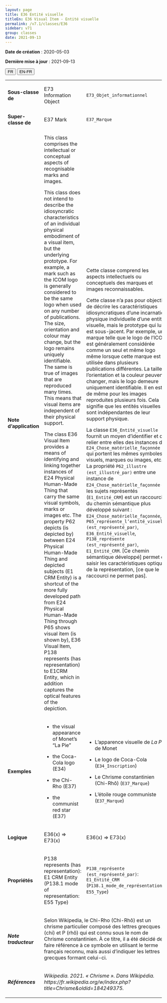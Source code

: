 ```yaml
---
layout: page
title: E36 Entité visuelle
titleEn: E36 Visual Item - Entité visuelle
permalink: /v7.1/classes/E36
sidebar: v71
group: classes
date: 2021-09-13
---
```


**Date de création** : 2020-05-03

**Dernière mise à jour** : 2021-09-13

<div class="lang-buttons">
  <button id="fr" class="activate">FR</button>
  <button id="en-fr">EN-FR</button>
</div>

<table>
	<tbody>
	<tr>
		<td><strong>Sous-classe de</strong></td>
		<td class="en"><p>E73 Information Object</p>
				</td>
			<td><p><code class="language-plaintext highlighter-rouge">E73_Objet_informationnel</code></p>
				</td>
			</tr>
		<tr>
		<td><strong>Super-classe de</strong></td>
		<td class="en"><p>E37 Mark</p>
				</td>
			<td><p><code class="language-plaintext highlighter-rouge">E37_Marque</code></p>
				</td>
			</tr>
		<tr>
		<td><strong>Note d’application</strong></td>
		<td class="en"><p>This class comprises the intellectual or conceptual aspects of recognisable marks and images. </p>
				<p>This class does not intend to describe the idiosyncratic characteristics of an individual physical embodiment of a visual item, but the underlying prototype. For example, a mark such as the ICOM logo is generally considered to be the same logo when used on any number of publications. The size, orientation and colour may change, but the logo remains uniquely identifiable. The same is true of images that are reproduced many times. This means that visual items are independent of their physical support. </p>
				<p>The class E36 Visual Item provides a means of identifying and linking together instances of E24 Physical Human-Made Thing that carry the same visual symbols, marks or images etc. The property P62 depicts (is depicted by) between E24 Physical Human-Made Thing and depicted subjects (E1 CRM Entity) is a shortcut of the more fully developed path from E24 Physical Human-Made Thing through P65 shows visual item (is shown by), E36 Visual Item, P138 represents (has representation) to E1CRM Entity, which in addition captures the optical features of the depiction. </p>
				</td>
			<td><p>Cette classe comprend les aspects intellectuels ou conceptuels des marques et images reconnaissables.</p>
				<p></p>
				<p>Cette classe n’a pas pour objectif de décrire les caractéristiques idiosyncratiques d’une incarnation physique individuelle d’une entité visuelle, mais le prototype qui lui est sous-jacent. Par exemple, une marque telle que le logo de l’ICOM est généralement considérée comme un seul et même logo même lorsque cette marque est utilisée dans plusieurs publications différentes. La taille, l’orientation et la couleur peuvent changer, mais le logo demeure uniquement identifiable. Il en est de même pour les images reproduites plusieurs fois. Cela signifie que les entités visuelles sont indépendantes de leur support physique.</p>
				<p></p>
				<p>La classe <code class="language-plaintext highlighter-rouge">E36_Entité_visuelle</code> fournit un moyen d’identifier et de relier entre elles des instances de <code class="language-plaintext highlighter-rouge">E24_Chose_matérielle_façonnée</code> qui portent les mêmes symboles visuels, marques ou images, etc. La propriété <code class="language-plaintext highlighter-rouge">P62_illustre (est_illustré_par)</code> entre une instance de <code class="language-plaintext highlighter-rouge">E24_Chose_matérielle_façonnée</code> et les sujets représentés (<code class="language-plaintext highlighter-rouge">E1_Entité_CRM</code>) est un raccourci du chemin sémantique plus développé suivant : <code class="language-plaintext highlighter-rouge">E24_Chose_matérielle_façonnée</code>, <code class="language-plaintext highlighter-rouge">P65_représente_l’entité_visuelle (est_représenté_par)</code>, <code class="language-plaintext highlighter-rouge">E36_Entité_visuelle</code>, <code class="language-plaintext highlighter-rouge">P138_représente (est_représenté_par)</code>, <code class="language-plaintext highlighter-rouge">E1_Entité_CRM</code>. [Ce chemin sémantique développé] permet de saisir les caractéristiques optiques de la représentation, [ce que le raccourci ne permet pas].</p>
				</td>
			</tr>
		<tr>
		<td><strong>Exemples</strong></td>
		<td class="en"><ul><li><p>the visual appearance of Monet’s “La Pie”  </p>
				</li>
						<li><p>the Coca-Cola logo (E34) </p>
				</li>
							<li><p>the Chi-Rho (E37)  </p>
				</li>
							<li><p>the communist red star (E37) </p>
				</li></ul>
							</td>
			<td><ul><li><p>L’apparence visuelle de<em> La Pie</em> de Monet</p>
				</li>
						<li><p>Le logo de Coca-Cola (<code class="language-plaintext highlighter-rouge">E34_Inscription</code>)</p>
				</li>
							<li><p>Le Chrisme constantinien (Chi-Rhô) (<code class="language-plaintext highlighter-rouge">E37_Marque</code>)</p>
				</li>
							<li><p>L’étoile rouge communiste (<code class="language-plaintext highlighter-rouge">E37_Marque</code>)</p>
				</li></ul>
							</td>
			</tr>
		<tr>
		<td><strong>Logique</strong></td>
		<td class="en"><p>E36(x) ⇒ E73(x) </p>
				</td>
			<td><p>E36(x) ⇒ E73(x) </p>
				</td>
			</tr>
		<tr>
		<td><strong>Propriétés</strong></td>
		<td class="en"><p>P138 represents (has representation): E1 CRM Entity (P138.1 mode of representation: E55 Type) </p>
				</td>
			<td><p><code class="language-plaintext highlighter-rouge">P138_représente (est_représenté_par)</code>: <code class="language-plaintext highlighter-rouge">E1_Entité_CRM</code> (<code class="language-plaintext highlighter-rouge">P138.1_mode_de_représentation</code>: <code class="language-plaintext highlighter-rouge">E55_Type</code>)</p>
				</td>
			</tr>
		<tr>
		<td><strong><em>Note traducteur</em></strong></td>
		<td colspan="2"><p>Selon Wikipedia, le Chi-Rho (Chi-Rhô) est un chrisme particulier composé des lettres grecques X (chi) et P (rhô) qui est connu sous le nom de Chrisme constantinien. À ce titre, il a été décidé de faire référence à ce symbole en utilisant le terme français reconnu, mais aussi d’indiquer les lettres grecques formant celui-ci.</p>
				</td>
			</tr>
		<tr>
		<td><strong><em>Références</em></strong></td>
		<td colspan="2"><p><em>Wikipedia. 2021. « Chrisme ». Dans Wikipédia.</em><em> </em><em>https://fr.wikipedia.org/w/index.php?title=Chrisme&oldid=184249375</em><em>.</em></p>
				</td>
			</tr>
		</tbody>
	</table>
	